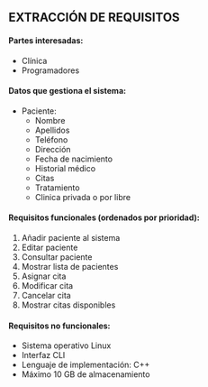 ## EXTRACCIÓN DE REQUISITOS
#### Partes interesadas:

  - Clínica
  - Programadores
  
#### Datos que gestiona el sistema:
  - Paciente:
    * Nombre
    * Apellidos
    * Teléfono
    * Dirección
    * Fecha de nacimiento
    * Historial médico
    * Citas
    * Tratamiento
    * Clinica privada o por libre

#### Requisitos funcionales (ordenados por prioridad):
 1. Añadir paciente al sistema
 2. Editar paciente 
 3. Consultar paciente
 4. Mostrar lista de pacientes
 5. Asignar cita
 6. Modificar cita
 7. Cancelar cita
 6. Mostrar citas disponibles
 
 #### Requisitos no funcionales:
- Sistema operativo Linux
- Interfaz CLI
- Lenguaje de implementación: C++
- Máximo 10 GB de almacenamiento
